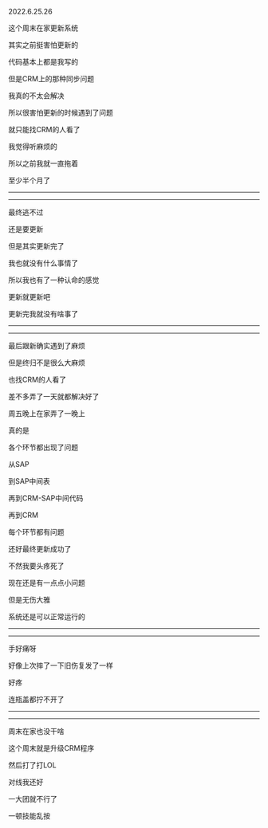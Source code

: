 2022.6.25.26

这个周末在家更新系统

其实之前挺害怕更新的

代码基本上都是我写的

但是CRM上的那种同步问题

我真的不太会解决

所以很害怕更新的时候遇到了问题

就只能找CRM的人看了

我觉得听麻烦的

所以之前我就一直拖着

至少半个月了

--------

----

最终逃不过

还是要更新

但是其实更新完了

我也就没有什么事情了

所以我也有了一种认命的感觉

更新就更新吧

更新完我就没有啥事了

----

---

最后跟新确实遇到了麻烦

但是终归不是很么大麻烦

也找CRM的人看了

差不多弄了一天就都解决好了

周五晚上在家弄了一晚上

真的是

各个环节都出现了问题

从SAP

到SAP中间表

再到CRM-SAP中间代码

再到CRM

每个环节都有问题

还好最终更新成功了

不然我要头疼死了

现在还是有一点点小问题

但是无伤大雅

系统还是可以正常运行的

---------

-------

手好痛呀

好像上次摔了一下旧伤复发了一样

好疼

连瓶盖都拧不开了

------

--------

周末在家也没干啥

这个周末就是升级CRM程序

然后打了打LOL

对线我还好

一大团就不行了

一顿技能乱按

